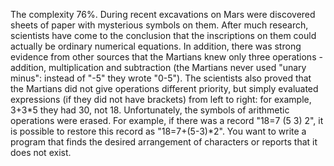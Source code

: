 The complexity 76%.
During recent excavations on Mars were discovered sheets of paper with mysterious symbols on them. After much research, scientists have come to the conclusion that the inscriptions on them could actually be ordinary numerical equations. In addition, there was strong evidence from other sources that the Martians knew only three operations - addition, multiplication and subtraction (the Martians never used "unary minus": instead of "-5" they wrote "0-5"). The scientists also proved that the Martians did not give operations different priority, but simply evaluated expressions (if they did not have brackets) from left to right: for example, 3+3*5 they had 30, not 18. Unfortunately, the symbols of arithmetic operations were erased. For example, if there was a record "18=7 (5 3) 2", it is possible to restore this record as "18=7+(5-3)*2". You want to write a program that finds the desired arrangement of characters or reports that it does not exist.
